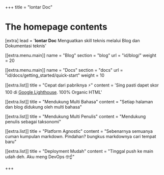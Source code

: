 +++
title = "lontar Doc"

# The homepage contents
[extra]
lead = '<b>lontar Doc</b> Menguatkan skill teknis melalui Blog dan Dokumentasi teknis'

[[extra.menu.main]]
name = "Blog"
section = "blog"
url = "id/blog/"
weight = 20

[[extra.menu.main]] 
name = "Docs" 
section = "docs" 
url = "id/docs/getting_started/quick-start" 
weight = 10

[[extra.list]]
title = "Cepat dari pabriknya ⚡️"
content = 'Sing pasti dapet skor 100 di <a href="https://googlechrome.github.io/lighthouse/viewer/?gist=7731347bb8ce999eff7428a8e763b637">Google Lighthouse</a>. 100% Organic HTML'

[[extra.list]]
title = "Mendukung Multi Bahasa"
content = "Setiap halaman dan blog didukung oleh multi bahasa"


[[extra.list]]
title = "Mendukung Multi Penulis"
content = "Mendukung penulis sebagai taksonomi"

[[extra.list]]
title = "Platform Agnostic"
content = "Sebenarnya semuanya cuman kumpulan markdown. Pindahan? bungkus markdownya cari tempat baru"

[[extra.list]]
title = "Deployment Mudah"
content = "Tinggal push ke main udah deh. Aku meng DevOps 🤓☝️"

+++
